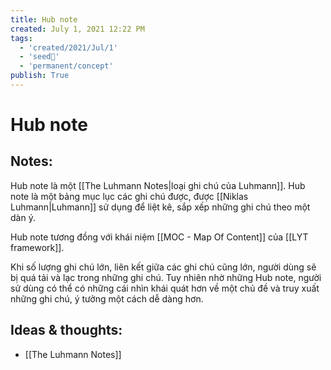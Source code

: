 ```yaml
---
title: Hub note
created: July 1, 2021 12:22 PM
tags:
  - 'created/2021/Jul/1'
  - 'seed🥜'
  - 'permanent/concept'
publish: True
---
```

# Hub note

## Notes:
Hub note là một [[The Luhmann Notes|loại ghi chú của Luhmann]]. Hub note là  một bảng mục lục các ghi chú được, được  [[Niklas Luhmann|Luhmann]] sử dụng để liệt kê, sắp xếp những ghi chú theo một dàn ý. 

Hub note tương đồng với khái niệm [[MOC - Map Of Content]] của [[LYT framework]]. 

Khi số lượng ghi chú lớn, liên kết giữa các ghi chú cũng lớn, người dùng sẽ bị quá tải và lạc trong những ghi chú. Tuy nhiên nhờ những Hub note, người sử dùng có thể có những cái nhìn khái quát hơn về một chủ đề và truy xuất những ghi chú, ý tưởng một cách dễ dàng hơn.

## Ideas & thoughts:
- [[The Luhmann Notes]]
